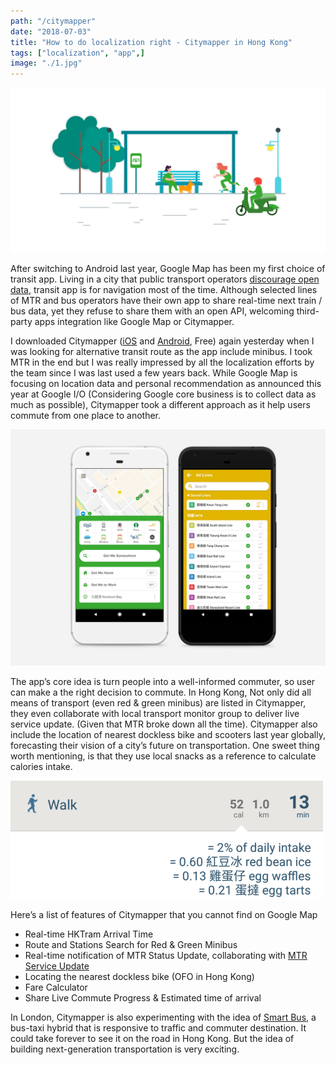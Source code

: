 ```yaml
---
path: "/citymapper"
date: "2018-07-03"
title: "How to do localization right - Citymapper in Hong Kong"
tags: ["localization", "app",]
image: "./1.jpg"
---
```

![](./1.jpg)

After switching to Android last year, Google Map has been my first choice of transit app. Living in a city that public transport operators [discourage open data](http://harbourtimes.com/2017/08/08/reform-hong-kongs-transport-system-opening-data/), transit app is for navigation most of the time. Although selected lines of MTR and bus operators have their own app to share real-time next train / bus data, yet they refuse to share them with an open API, welcoming third-party apps integration like Google Map or Citymapper.

I downloaded Citymapper ([iOS](https://itunes.apple.com/us/app/citymapper-transit-navigation/id469463298?mt=8) and [Android](https://play.google.com/store/apps/details?id=com.citymapper.app.release&hl=zh_TW), Free) again yesterday when I was looking for alternative transit route as the app include minibus. I took MTR in the end but I was really impressed by all the localization efforts by the team since I was last used a few years back. While Google Map is focusing on location data and personal recommendation as announced this year at Google I/O (Considering Google core business is to collect data as much as possible), Citymapper took a different approach as it help users commute from one place to another. 

![](2.jpg)

The app’s core idea is turn people into a well-informed commuter, so user can make a the right decision to commute. In Hong Kong, Not only did all means of transport (even red & green minibus) are listed in Citymapper, they even collaborate with local transport monitor group to deliver live service update. (Given that MTR broke down all the time). Citymapper also include the location of nearest dockless bike and scooters last year globally, forecasting their vision of a city’s future on transportation. One sweet thing worth mentioning, is that they use local snacks as a reference to calculate calories intake.

![](3.png)

Here’s a list of features of Citymapper that you cannot find on Google Map    

- Real-time HKTram Arrival Time
- Route and Stations Search for Red & Green Minibus
- Real-time notification of MTR Status Update, collaborating with [MTR Service Update](https://twitter.com/mtrupdate)   
- Locating the nearest dockless bike (OFO in Hong Kong)
- Fare Calculator 
- Share Live Commute Progress & Estimated time of arrival 

In London, Citymapper is also experimenting with the idea of [Smart Bus](https://citymapper.com/smartride), a bus-taxi hybrid that is responsive to traffic and commuter destination. It could take forever to see it on the road in Hong Kong. But the idea of building next-generation transportation is very exciting.